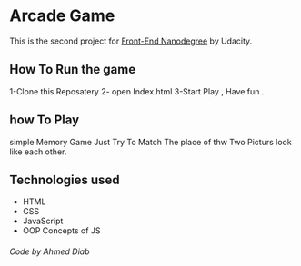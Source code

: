 # Arcade Game
This is the second project for [Front-End Nanodegree](https://www.udacity.com/course/front-end-web-developer-nanodegree--nd001) by Udacity.

## How To Run the game
1-Clone this Reposatery
2- open Index.html 
3-Start Play , Have fun .
## how To Play
simple Memory Game Just Try To Match The place of thw Two Picturs look like each other.

## Technologies used
* HTML
* CSS
* JavaScript
* OOP Concepts of JS

###### Code by Ahmed Diab
